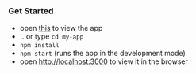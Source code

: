 ### Get Started

* open [this]( https://sovietlada.github.io/SimpleWeather/) to view the app
* ...or type `cd my-app`
* `npm install`
* `npm start` (runs the app in the development mode)
* open [http://localhost:3000](http://localhost:3000) to view it in the browser
